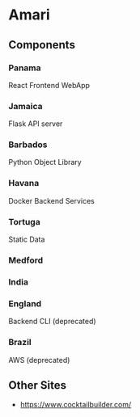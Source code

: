 Amari
=====

Components
----------
### Panama
React Frontend WebApp

### Jamaica
Flask API server

### Barbados
Python Object Library

### Havana
Docker Backend Services

### Tortuga
Static Data

### Medford

### India

### England
Backend CLI (deprecated)

### Brazil
AWS (deprecated)

Other Sites
-----------
* https://www.cocktailbuilder.com/